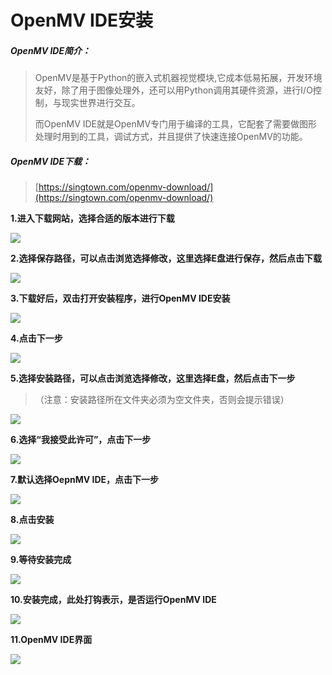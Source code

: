# OpenMV IDE安装

##### OpenMV IDE简介：

>OpenMV是基于Python的嵌入式机器视觉模块,它成本低易拓展，开发环境友好，除了用于图像处理外，还可以用Python调用其硬件资源，进行I/O控制，与现实世界进行交互。
>
>而OpenMV IDE就是OpenMV专门用于编译的工具，它配套了需要做图形处理时用到的工具，调试方式，并且提供了快速连接OpenMV的功能。

##### OpenMV IDE下载：

>[https://singtown.com/openmv-download/](https://singtown.com/openmv-download/)

**1.进入下载网站，选择合适的版本进行下载**

![](/pic/ch3/3.1.1/1.png)

**2.选择保存路径，可以点击浏览选择修改，这里选择E盘进行保存，然后点击下载**

![](/pic/ch3/3.1.1/2.png)

**3.下载好后，双击打开安装程序，进行OpenMV IDE安装**

![](/pic/ch3/3.1.1/3.png)

**4.点击下一步**

![](/pic/ch3/3.1.1/4.png)

**5.选择安装路径，可以点击浏览选择修改，这里选择E盘，然后点击下一步**

> （注意：安装路径所在文件夹必须为空文件夹，否则会提示错误）

![](/pic/ch3/3.1.1/5.png)

**6.选择“我接受此许可”，点击下一步**

![](/pic/ch3/3.1.1/6.png)

**7.默认选择OepnMV IDE，点击下一步**

![](/pic/ch3/3.1.1/7.png)

**8.点击安装**

![](/pic/ch3/3.1.1/8.png)

**9.等待安装完成**

![](/pic/ch3/3.1.1/9.png)

**10.安装完成，此处打钩表示，是否运行OpenMV IDE**

![](/pic/ch3/3.1.1/10.png)

**11.OpenMV IDE界面**

![](/pic/ch3/3.1.1/11.png)